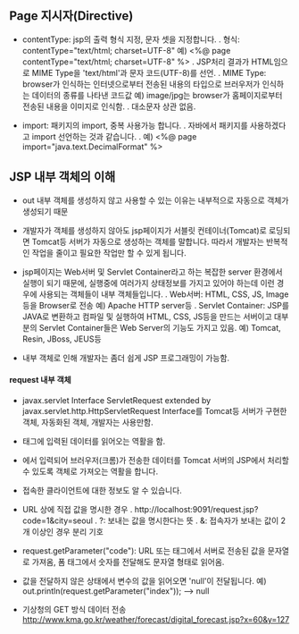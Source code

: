 ## Page 지시자(Directive)
   - contentType: jsp의 출력 형식 지정, 문자 셋을 지정합니다. 
     . 형식: contentType="text/html; charset=UTF-8" 
       예) <%@ page contentType="text/html; charset=UTF-8" %> 
     . JSP처리 결과가 HTML임으로 MIME Type을 'text/html'과
      문자 코드(UTF-8)를 선언.
     . MIME Type: browser가 인식하는 인터넷으로부터 전송된 내용의 타입으로 
       브러우저가 인식하는 데이터의 종류를 나타낸 코드값 
       예) image/jpg는 browser가 홈페이지로부터 전송된 내용을 이미지로 인식함.
     . 대소문자 상관 없음.

   - import: 패키지의 import, 중복 사용가능 합니다. 
     . 자바에서 패키지를 사용하겠다고 import 선언하는 것과 같습니다. 
     . 예) <%@ page import="java.text.DecimalFormat" %> 


## JSP 내부 객체의 이해
   - out 내부 객체를 생성하지 않고 사용할 수 있는 이유는 내부적으로 자동으로 객체가 생성되기 때문 
   - 개발자가 객체를 생성하지 않아도 jsp페이지가
     서블릿 컨테이너(Tomcat)로 로딩되면 Tomcat등 서버가 자동으로 생성하는 객체를 말합니다. 
     따라서 개발자는 반복적인 작업을 줄이고 필요한 작업만 할 수 있게 됩니다. 
 
   - jsp페이지는 Web서버 및 Servlet Container라고 하는 복잡한 server 환경에서 실행이 되기 때문에, 
     실행중에 여러가지 상태정보를 가지고 있어야 하는데 이런 경우에 사용되는 객체들이 내부 객체들입니다.
     . Web서버: HTML, CSS, JS, Image 등을 Browser로 전송 예) Apache HTTP server등
     . Servlet Container: JSP를 JAVA로 변환하고 컴파일 및 실행하여 HTML, CSS, JS등을 만드는 서버이고
       대부분의 Servlet Container들은 Web Server의 기능도 가지고 있음.
       예) Tomcat, Resin, JBoss, JEUS등
 
   - 내부 객체로 인해 개발자는 좀더 쉽게 JSP 프로그래밍이 가능함. 
 
#### request 내부 객체 
   
  
   - javax.servlet 
     Interface ServletRequest
       extended by  javax.servlet.http.HttpServletRequest Interface를 Tomcat등 
          서버가 구현한 객체, 자동화된 객체, 개발자는 사용만함. 

   - <FORM> 태그에 입력된 데이터를 읽어오는 역활을 함. 

   - <FORM>에서 입력되어 브러우저(크롬)가 전송한 데이터를 Tomcat 서버의
      JSP에서 처리할수 있도록 객체로 가져오는 역활을 합니다.

   - 접속한 클라이언트에 대한 정보도 알 수 있습니다. 
 
   - URL 상에 직접 값을 명시한 경우
     . http://localhost:9091/request.jsp?code=1&city=seoul
     . ?: 보내는 값을 명시한다는 뜻
     . &: 접속자가 보내는 값이 2개 이상인 경우 분리 기호 
 
   - request.getParameter("code"): URL 또는 <FORM> 태그에서 서버로 전송된 값을 문자열로 가져옴,
     폼 태그에서 숫자를 전달해도 문자열 형태로 읽어옴.

   - 값을 전달하지 않은 상태에서 변수의 값을 읽어오면 'null'이 전달됩니다.
     예) out.println(request.getParameter("index")); --> null

   - 기상청의 GET 방식 데이터 전송
     http://www.kma.go.kr/weather/forecast/digital_forecast.jsp?x=60&y=127
